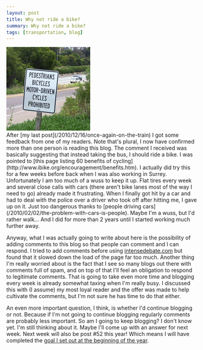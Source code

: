 ```yaml
---
layout: post
title: Why not ride a bike?
summary: Why not ride a bike?
tags: [transportation, blog]
---
```


<div class="floatyimg"><img src="/images/no-bikes.jpg" title="No Bikes" alt="No Bikes" /></div>
After [my last post](/2010/12/16/once-again-on-the-train) I got some feedback from one of my readers.  Note that's plural, I now have confirmed more than one person is reading this blog.  The comment I received was basically suggesting that instead taking the bus, I should ride a bike.  I was pointed to [this page listing 60 benefits of cycling](http://www.ibike.org/encouragement/benefits.htm).  I actually did try this for a few weeks before back when I was also working in Surrey.  Unfortunately I am too much of a wuss to keep it up.  Flat tires every week and several close calls with cars (there aren't bike lanes most of the way I need to go) already made it frustrating.  When I finally got hit by a car and had to deal with the police over a driver who took off after hitting me, I gave up on it.  Just too dangerous thanks to [people driving cars](/2010/02/02/the-problem-with-cars-is-people).  Maybe I'm a wuss, but I'd rather walk...  And I did for more than 2 years until I started working much further away.

Anyway, what I was actually going to write about here is the possibility of adding comments to this blog so that people can comment and I can respond.  I tried to add comments before using [intensedebate.com](http://intensedebate.com) but found that it slowed down the load of the page far too much.  Another thing I'm really worried about is the fact that I see so many blogs out there with comments full of spam, and on top of that I'll feel an obligation to respond to legitimate comments.  That is going to take even more time and blogging every week is already somewhat taxing when I'm really busy.  I discussed this with (I assume) my most loyal reader and the offer was made to help cultivate the comments, but I'm not sure he has time to do that either.

An even more important question, I think, is whether I'd continue blogging or not.  Because if I'm not going to continue blogging regularly comments are probably less important. So am I going to keep blogging?  I don't know yet.  I'm still thinking about it.  Maybe I'll come up with an answer for next week.  Next week will also be post #52 this year!  Which means I will have completed the [goal I set out at the beginning of the year](/2010/01/04/first-post).

